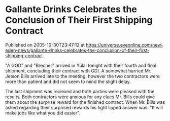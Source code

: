 # Gallante Drinks Celebrates the Conclusion of Their First Shipping Contract
Published on 2005-10-30T23:47:12 at https://universe.eveonline.com/new-eden-news/gallante-drinks-celebrates-the-conclusion-of-their-first-shipping-contract

"A GOD" and "Brecher" arrived in Yulai tonight with their fourth and final shipment, concluding their contract with GDI. A somewhat harried Mr. Jetson Bills arrived late to the meeting, however the two contractors were more than patient and did not seem to mind the slight delay. 

The last shipment was recieved and both parties were pleased with the results. Both contractors were anxious for any clues Mr. Bills could give them about the surprise reward for the finished contract. When Mr. Bills was asked regarding their surprised rewards his tight lipped answer was: "It will make jobs like what you did easier".
